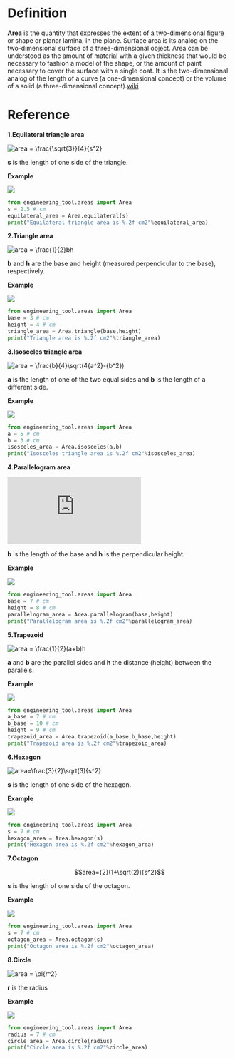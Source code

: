 # Definition
**Area** is the quantity that expresses the extent of a two-dimensional figure or shape or planar lamina, in the plane. Surface area is its analog on the two-dimensional surface of a three-dimensional object. Area can be understood as the amount of material with a given thickness that would be necessary to fashion a model of the shape, or the amount of paint necessary to cover the surface with a single coat. It is the two-dimensional analog of the length of a curve (a one-dimensional concept) or the volume of a solid (a three-dimensional concept).[wiki](https://en.wikipedia.org/wiki/Area)

# Reference
**1.Equilateral triangle area**

![area = \frac{\sqrt{3}}{4}{s^2}](https://latex.codecogs.com/svg.latex?area%20=%20\frac{\sqrt{3}}{4}{s^2})
	
**s** is the length of one side of the triangle.

**Example**

![](https://upload.wikimedia.org/wikipedia/commons/9/96/Triangle.Equilateral.svg)
```python
from engineering_tool.areas import Area
s = 2.5 # cm
equilateral_area = Area.equilateral(s)
print("Equilateral triangle area is %.2f cm2"%equilateral_area)
```
**2.Triangle area**

![area = \frac{1}{2}bh](https://latex.codecogs.com/svg.latex?area%20=%20\frac{1}{2}bh)
	
**b** and  **h** are the base and height (measured perpendicular to the base), respectively.

**Example**

![](https://upload.wikimedia.org/wikipedia/commons/7/72/Triangle.Right.svg)

```python
from engineering_tool.areas import Area
base = 3 # cm
height = 4 # cm 
triangle_area = Area.triangle(base,height)
print("Triangle area is %.2f cm2"%triangle_area)
```

**3.Isosceles triangle area**

![area = \frac{b}{4}\sqrt(4{a^2}-{b^2})](https://latex.codecogs.com/svg.latex?area%20=%20\frac{b}{4}\sqrt(4{a^2}-{b^2}))

**a** is the length of one of the two equal sides and **b** is the length of a different side.

**Example**

![](https://upload.wikimedia.org/wikipedia/commons/1/14/Triangle.Isosceles.svg)

```python
from engineering_tool.areas import Area
a = 5 # cm
b = 3 # cm 
isosceles_area = Area.isosceles(a,b)
print("Isosceles triangle area is %.2f cm2"%isosceles_area)
```

**4.Parallelogram area**

![area = bh](https://latex.codecogs.com/svg.latex?area%20=%20bh)

**b** is the length of the base and  **h** is the perpendicular height.

**Example**

![](https://upload.wikimedia.org/wikipedia/commons/4/41/Parallelogram.svg)

```python
from engineering_tool.areas import Area
base = 7 # cm
height = 8 # cm 
parallelogram_area = Area.parallelogram(base,height)
print("Parallelogram area is %.2f cm2"%parallelogram_area)
```

**5.Trapezoid**

![area =  \frac{1}{2}(a+b)h](https://latex.codecogs.com/svg.latex?area%20=%20\frac{1}{2}(a+b)h)

**a** and **b** are the parallel sides and  **h** the distance (height) between the parallels.

**Example**

![](https://upload.wikimedia.org/wikipedia/commons/1/11/Trapezoid.svg)

```python
from engineering_tool.areas import Area
a_base = 7 # cm
b_base = 10 # cm
height = 9 # cm 
trapezoid_area = Area.trapezoid(a_base,b_base,height)
print("Trapezoid area is %.2f cm2"%trapezoid_area)
```

**6.Hexagon**

![area=\frac{3}{2}\sqrt(3){s^2}](https://latex.codecogs.com/svg.latex?area=\frac{3}{2}\sqrt(3){s^2})

**s** is the length of one side of the hexagon.

**Example**

![](https://upload.wikimedia.org/wikipedia/commons/3/38/Regular_polygon_6_annotated.svg)

```python
from engineering_tool.areas import Area
s = 7 # cm
hexagon_area = Area.hexagon(s)
print("Hexagon area is %.2f cm2"%hexagon_area)
```

**7.Octagon**

$$area={2}(1+\sqrt(2)){s^2}$$

**s** is the length of one side of the octagon.

**Example**

![](https://upload.wikimedia.org/wikipedia/commons/e/e5/Regular_polygon_8_annotated.svg)

```python
from engineering_tool.areas import Area
s = 7 # cm
octagon_area = Area.octagon(s)
print("Octagon area is %.2f cm2"%octagon_area)
```

**8.Circle**

![area = \pi{r^2}](https://latex.codecogs.com/svg.latex?area%20=%20\pi\cdot{r^2})

**r** is the radius

**Example**

![](https://upload.wikimedia.org/wikipedia/commons/0/03/Circle-withsegments.svg)

```python
from engineering_tool.areas import Area
radius = 7 # cm
circle_area = Area.circle(radius)
print("Circle area is %.2f cm2"%circle_area)
```